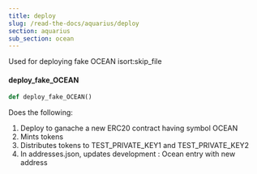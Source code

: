```yaml
---
title: deploy
slug: /read-the-docs/aquarius/deploy
section: aquarius
sub_section: ocean
---
```

Used for deploying fake OCEAN
isort:skip_file

#### deploy\_fake\_OCEAN

```python
def deploy_fake_OCEAN()
```

Does the following:
1. Deploy to ganache a new ERC20 contract having symbol OCEAN
2. Mints tokens
3. Distributes tokens to TEST_PRIVATE_KEY1 and TEST_PRIVATE_KEY2
4. In addresses.json, updates development : Ocean entry with new address

